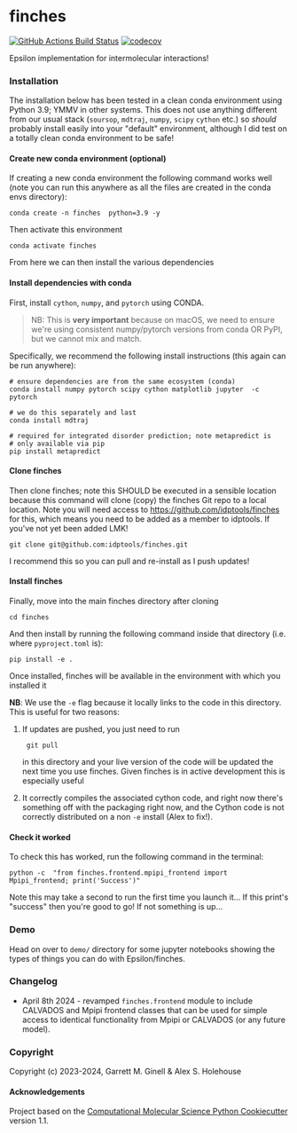 finches
==============================
[//]: # (Badges)
[![GitHub Actions Build Status](https://github.com/REPLACE_WITH_OWNER_ACCOUNT/finches/workflows/CI/badge.svg)](https://github.com/REPLACE_WITH_OWNER_ACCOUNT/finches/actions?query=workflow%3ACI)
[![codecov](https://codecov.io/gh/REPLACE_WITH_OWNER_ACCOUNT/finches/branch/main/graph/badge.svg)](https://codecov.io/gh/REPLACE_WITH_OWNER_ACCOUNT/finches/branch/main)

Epsilon implementation for intermolecular interactions!

### Installation

The installation below has been tested in a clean conda environment using Python 3.9; YMMV in other systems. This does not use anything different from our usual stack (`soursop`, `mdtraj`, `numpy`, `scipy` `cython` etc.) so *should* probably install easily into your "default" environment, although I did test on a totally clean conda environment to be safe!

#### Create new conda environment (optional)
If creating a new conda environment the following command works well (note you can run this anywhere as all the files are created in the conda envs directory):

	conda create -n finches  python=3.9 -y
	
Then activate this environment

	conda activate finches
	
From here we can then install the various dependencies 	
	
#### Install dependencies with conda	

First, install `cython`, `numpy`, and `pytorch` using CONDA. 

> NB: This is **very important** because on macOS, we need to ensure we're using consistent numpy/pytorch versions from conda OR PyPI, but we cannot mix and match.

Specifically, we recommend the following install instructions (this again can be run anywhere):

	# ensure dependencies are from the same ecosystem (conda)
	conda install numpy pytorch scipy cython matplotlib jupyter  -c pytorch
	
	# we do this separately and last
	conda install mdtraj
	
	# required for integrated disorder prediction; note metapredict is
	# only available via pip
	pip install metapredict 

#### Clone finches
Then clone finches; note this SHOULD be executed in a sensible location because this command will clone (copy) the finches Git repo to a local location. Note you will need access to https://github.com/idptools/finches for this, which means you need to be added as a member to idptools. If you've not yet been added LMK!

	git clone git@github.com:idptools/finches.git
		
I recommend this so you can pull and re-install as I push updates! 


#### Install finches
Finally, move into the main finches directory after cloning

	cd finches

And then install by running the following command inside that directory (i.e. where `pyproject.toml` is):

	pip install -e .
	
Once installed, finches will be available in the environment with which you installed it

**NB**: We use the `-e` flag because it locally links to the code in this directory. This is useful for two reasons:

1. If updates are pushed, you just need to run

	 	git pull
	 	
	 in this directory and your live version of the code will be updated the next time you use finches. Given finches is in active development this is especially useful
	 
2. It correctly compiles the associated cython code, and right now there's something off with the packaging right now, and the Cython code is not correctly distributed on a non `-e` install (Alex to fix!).

#### Check it worked
To check this has worked, run the following command in the terminal:

	python -c  "from finches.frontend.mpipi_frontend import Mpipi_frontend; print('Success')"
	
Note this may take a second to run the first time you launch it... If this print's "success" then you're good to go! If not something is up...


### Demo
Head on over to `demo/` directory for some jupyter notebooks showing the types of things you can do with Epsilon/finches.

### Changelog

* April 8th 2024 - revamped `finches.frontend` module to include CALVADOS and Mpipi frontend classes that can be used for simple access to identical functionality from Mpipi or CALVADOS (or any future model). 

### Copyright

Copyright (c) 2023-2024, Garrett M. Ginell & Alex S. Holehouse

#### Acknowledgements
 
Project based on the 
[Computational Molecular Science Python Cookiecutter](https://github.com/molssi/cookiecutter-cms) version 1.1.
